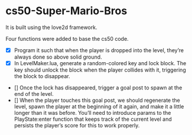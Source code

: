 # cs50-Super-Mario-Bros

It is built using the love2d framework.

Four functions were added to base the cs50 code.

- [x]  Program it such that when the player is dropped into the level, they’re always done so above solid ground.
- [x]  In LevelMaker.lua, generate a random-colored key and lock block.
       The key should unlock the block when the player collides with it, triggering the block to disappear.
- []  Once the lock has disappeared, trigger a goal post to spawn at the end of the level. 
- []  When the player touches this goal post, we should regenerate the level, spawn the player at the beginning of it again, and make it a little longer than it was before.
       You’ll need to introduce params to the PlayState:enter function that keeps track of the current level and persists the player’s score for this to work properly.
